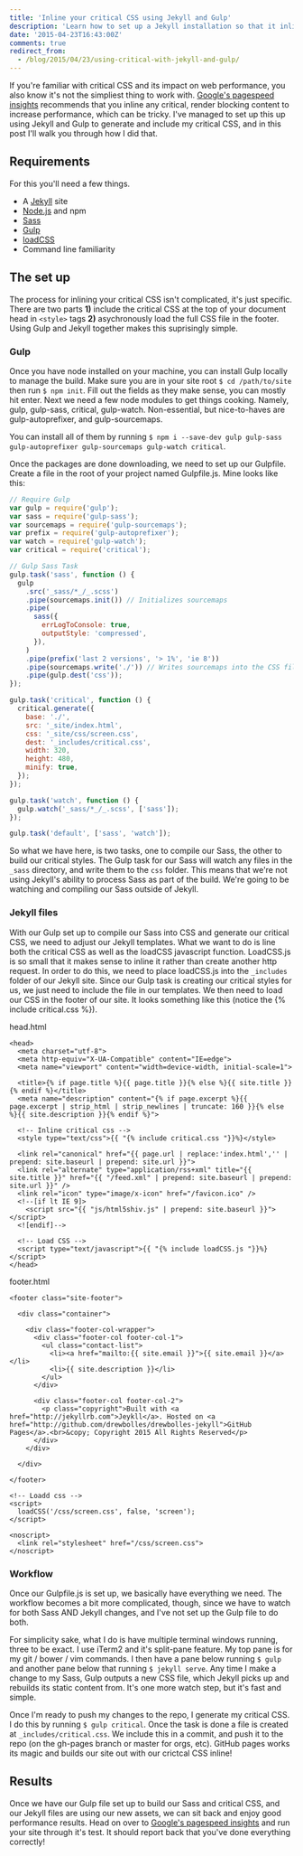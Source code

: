```yaml
---
title: 'Inline your critical CSS using Jekyll and Gulp'
description: 'Learn how to set up a Jekyll installation so that it inlines critical CSS in the head of the document while asynchronously loading the rest.'
date: '2015-04-23T16:43:00Z'
comments: true
redirect_from:
  - /blog/2015/04/23/using-critical-with-jekyll-and-gulp/
---
```


If you're familiar with critical CSS and its impact on web performance, you also know it's not the simpliest thing to work with. [Google's pagespeed insights](https://developers.google.com/speed/pagespeed/insights/) recommends that you inline any critical, render blocking content to increase performance, which can be tricky. I've managed to set up this up using Jekyll and Gulp to generate and include my critical CSS, and in this post I'll walk you through how I did that.

## Requirements

For this you'll need a few things.

- A [Jekyll](http://jekyllrb.com) site
- [Node.js](http://nodejs.org) and npm
- [Sass](http://sass-lang.com)
- [Gulp](http://gulpjs.com)
- [loadCSS](https://github.com/filamentgroup/loadCSS)
- Command line familiarity

## The set up

The process for inlining your critical CSS isn't complicated, it's just specific. There are two parts **1)** include the critical CSS at the top of your document head in `<style>` tags **2)** asychronously load the full CSS file in the footer. Using Gulp and Jekyll together makes this suprisingly simple.

### Gulp

Once you have node installed on your machine, you can install Gulp locally to manage the build. Make sure you are in your site root `$ cd /path/to/site` then run `$ npm init`. Fill out the fields as they make sense, you can mostly hit enter. Next we need a few node modules to get things cooking. Namely, gulp, gulp-sass, critical, gulp-watch. Non-essential, but nice-to-haves are gulp-autoprefixer, and gulp-sourcemaps.

You can install all of them by running `$ npm i --save-dev gulp gulp-sass gulp-autoprefixer gulp-sourcemaps gulp-watch critical`.

Once the packages are done downloading, we need to set up our Gulpfile. Create a file in the root of your project named Gulpfile.js. Mine looks like this:

```javascript
// Require Gulp
var gulp = require('gulp');
var sass = require('gulp-sass');
var sourcemaps = require('gulp-sourcemaps');
var prefix = require('gulp-autoprefixer');
var watch = require('gulp-watch');
var critical = require('critical');

// Gulp Sass Task
gulp.task('sass', function () {
  gulp
    .src('_sass/*_/_.scss')
    .pipe(sourcemaps.init()) // Initializes sourcemaps
    .pipe(
      sass({
        errLogToConsole: true,
        outputStyle: 'compressed',
      }),
    )
    .pipe(prefix('last 2 versions', '> 1%', 'ie 8'))
    .pipe(sourcemaps.write('./')) // Writes sourcemaps into the CSS file
    .pipe(gulp.dest('css'));
});

gulp.task('critical', function () {
  critical.generate({
    base: './',
    src: '_site/index.html',
    css: '_site/css/screen.css',
    dest: '_includes/critical.css',
    width: 320,
    height: 480,
    minify: true,
  });
});

gulp.task('watch', function () {
  gulp.watch('_sass/*_/_.scss', ['sass']);
});

gulp.task('default', ['sass', 'watch']);
```

So what we have here, is two tasks, one to compile our Sass, the other to build our critical styles. The Gulp task for our Sass will watch any files in the `_sass` directory, and write them to the `css` folder. This means that we&apos;re not using Jekyll&apos;s ability to process Sass as part of the build. We&apos;re going to be watching and compiling our Sass outside of Jekyll.

### Jekyll files

With our Gulp set up to compile our Sass into CSS and generate our critical CSS, we need to adjust our Jekyll templates. What we want to do is line both the critical CSS as well as the loadCSS javascript function. LoadCSS.js is so small that it makes sense to inline it rather than create another http request. In order to do this, we need to place loadCSS.js into the `_includes` folder of our Jekyll site. Since our Gulp task is creating our critical styles for us, we just need to include the file in our templates. We then need to load our CSS in the footer of our site. It looks something like this (notice the &#123;% include critical.css %&#125;).

head.html

```markup
<head>
  <meta charset="utf-8">
  <meta http-equiv="X-UA-Compatible" content="IE=edge">
  <meta name="viewport" content="width=device-width, initial-scale=1">

  <title>{% if page.title %}{{ page.title }}{% else %}{{ site.title }}{% endif %}</title>
  <meta name="description" content="{% if page.excerpt %}{{ page.excerpt | strip_html | strip_newlines | truncate: 160 }}{% else %}{{ site.description }}{% endif %}">

  <!-- Inline critical css -->
  <style type="text/css">{{ "{% include critical.css "}}%}</style>

  <link rel="canonical" href="{{ page.url | replace:'index.html','' | prepend: site.baseurl | prepend: site.url }}">
  <link rel="alternate" type="application/rss+xml" title="{{ site.title }}" href="{{ "/feed.xml" | prepend: site.baseurl | prepend: site.url }}" />
  <link rel="icon" type="image/x-icon" href="/favicon.ico" />
  <!--[if lt IE 9]>
    <script src="{{ "js/html5shiv.js" | prepend: site.baseurl }}"></script>
  <![endif]-->

  <!-- Load CSS -->
  <script type="text/javascript">{{ "{% include loadCSS.js "}}%}</script>
</head>
```

footer.html

```markup
<footer class="site-footer">

  <div class="container">

    <div class="footer-col-wrapper">
      <div class="footer-col footer-col-1">
        <ul class="contact-list">
          <li><a href="mailto:{{ site.email }}">{{ site.email }}</a></li>
          <li>{{ site.description }}</li>
        </ul>
      </div>

      <div class="footer-col footer-col-2">
        <p class="copyright">Built with <a href="http://jekyllrb.com">Jeykll</a>. Hosted on <a href="http://github.com/drewbolles/drewbolles-jekyll">GitHub Pages</a>.<br>&copy; Copyright 2015 All Rights Reserved</p>
      </div>
    </div>

  </div>

</footer>

<!-- Loadd css -->
<script>
  loadCSS('/css/screen.css', false, 'screen');
</script>

<noscript>
  <link rel="stylesheet" href="/css/screen.css">
</noscript>
```

### Workflow

Once our Gulpfile.js is set up, we basically have everything we need. The workflow becomes a bit more complicated, though, since we have to watch for both Sass AND Jekyll changes, and I've not set up the Gulp file to do both.

For simplicity sake, what I do is have multiple terminal windows running, three to be exact. I use iTerm2 and it's split-pane feature. My top pane is for my git / bower / vim commands. I then have a pane below running `$ gulp` and another pane below that running `$ jekyll serve`. Any time I make a change to my Sass, Gulp outputs a new CSS file, which Jekyll picks up and rebuilds its static content from. It's one more watch step, but it's fast and simple.

Once I'm ready to push my changes to the repo, I generate my critical CSS. I do this by running `$ gulp critical`. Once the task is done a file is created at `_includes/critical.css`. We include this in a commit, and push it to the repo (on the gh-pages branch or master for orgs, etc). GitHub pages works its magic and builds our site out with our crictcal CSS inline!

## Results

Once we have our Gulp file set up to build our Sass and critical CSS, and our Jekyll files are using our new assets, we can sit back and enjoy good performance results. Head on over to [Google's pagespeed insights](https://developers.google.com/speed/pagespeed/insights/) and run your site through it's test. It should report back that you've done everything correctly!
